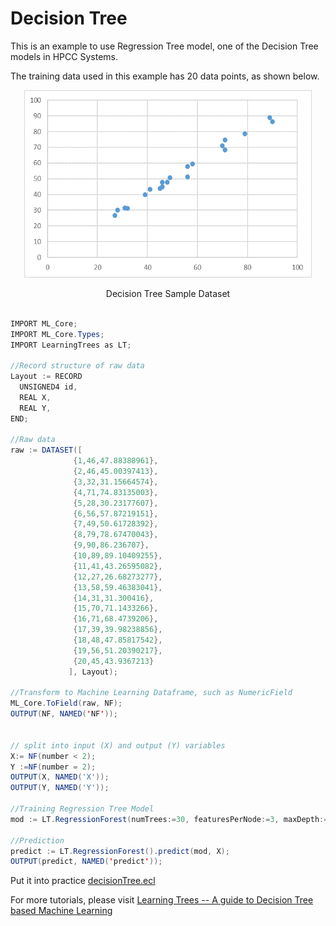 # Decision Tree

This is an example to use Regression Tree model, one of the Decision Tree models in HPCC Systems.

The training data used in this example has 20 data points, as shown below.

<!-- ![Decision Tree](./images/lr_samples.PNG) -->
<p align="center"> <img width="460" height="300" src="./images/regressiontree_samples.PNG"> </p>
<p align="center"> Decision Tree Sample Dataset </p>

```java

IMPORT ML_Core;
IMPORT ML_Core.Types;
IMPORT LearningTrees as LT;

//Record structure of raw data
Layout := RECORD
  UNSIGNED4 id,
  REAL X,
  REAL Y,
END;

//Raw data
raw := DATASET([
              {1,46,47.88388961},
              {2,46,45.00397413},
              {3,32,31.15664574},
              {4,71,74.83135003},
              {5,28,30.23177607},
              {6,56,57.87219151},
              {7,49,50.61728392},
              {8,79,78.67470043},
              {9,90,86.236707},
              {10,89,89.10409255},
              {11,41,43.26595082},
              {12,27,26.68273277},
              {13,58,59.46383041},
              {14,31,31.300416},
              {15,70,71.1433266},
              {16,71,68.4739206},
              {17,39,39.98238856},
              {18,48,47.85817542},
              {19,56,51.20390217},
              {20,45,43.9367213}
             ], Layout);

//Transform to Machine Learning Dataframe, such as NumericField
ML_Core.ToField(raw, NF);
OUTPUT(NF, NAMED('NF'));


// split into input (X) and output (Y) variables
X:= NF(number < 2);
Y :=NF(number = 2);
OUTPUT(X, NAMED('X'));
OUTPUT(Y, NAMED('Y'));

//Training Regression Tree Model
mod := LT.RegressionForest(numTrees:=30, featuresPerNode:=3, maxDepth:=50, nominalFields:=[]).getModel(X, Y);

//Prediction
predict := LT.RegressionForest().predict(mod, X);
OUTPUT(predict, NAMED('predict'));

```

Put it into practice [decisionTree.ecl](https://ide.hpccsystems.com/workspaces/share/291d17d9-e5cb-4fac-83c2-ac5997c28a31)

For more tutorials, please visit [Learning Trees -- A guide to Decision Tree based Machine Learning](https://hpccsystems.com/blog/learning-trees-guide-to-decision-tree-based-machine-learning)
